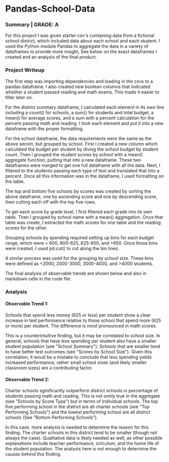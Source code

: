 # Pandas-School-Data

### Summary | GRADE: A
For this project I was given starter csv's containing data from a fictional school district, which included data about each school and each student. I used the Python module Pandas to aggregate the data in a variety of dataframes to provide more insight, See below on the exact dataframes I created and an analysis of the final product.

### Project Writeup

The first step was importing dependencies and loading in the csvs to a pandas dataframe. I also created new boolean columns that indicated whether a student passed reading and math exams. This made it easier to filter later on.

For the district summary dataframe, I calculated each element in its own line including a count() for schools, a sum() for students and total budget, a mean() for average scores, and a sum with a percent calculation for the percent passing math and reading. I took each element and put it into a new dataframe with the proper formatting.

For the school dataframe, the data requirements were the same as the above secion, but grouped by school. First I created a new column which calculated the budget per student by diving the school budget by student count. Then I grouped the student scores by school with a mean() aggregate function, putting that into a new dataframe. These two dataframes were merged to get one full dataframe with all the data. Next, I filtered to the students passing each type of test and translated that into a percent. Once all this information was in the dataframe, I used formatting on the table.

The top and bottom five schools by scores was created by sorting the above dataframe, one by ascending score and one by descending score, then cutting each off with the top five rows.

To get each score by grade level, I first filtered each grade into its own table. Then I grouped by school name with a mean() aggregation. Once that table was create, I extracted the math scores for one table and the reading scores for the other. 

Grouping schools by spending required setting up bins for each budget range, which were < 600, 600-625, 625-650, and >650. Once those bins were created, I used pd.cut() to cut along the bin lines. 

A similar process was used for the grouping by school size. These bins were defined as <2000, 2000-3000, 3000-4000, and >4000 students.

The final analysis of observable trends are shown below and also in markdown cells in the code file.


### Analysis

#### Observable Trend 1:

Schools that spend less money (625 or less) per student show a clear increase in test performance relative to those school that spend more (625 or more) per student. The difference is most pronounced in math scores. 

This is a counterintuitive finding, but it may be correlated to school size. In general, schools that have less spending per student also have a smaller student population (see "School Summary"). Schools that are smaller tend to have better test outcomes (see "Scores by School Size"). Given this correlation, it woud be a mistake to conclude that less spending yields increased performance; rather small school sizes (and likely smaller classroom sizes) are a contributing factor.

#### Observable Trend 2:

Charter schools sginificantly outperform district schools in percentage of students passing math and reading. This is not onnly true in the aggregate (see "Schools by Score Type") but in terms of individual schools. The top five performing school in the district are all charter schools (see "Top Performing Schools") and the lowest performing school are all district schools (See "Bottom Performing Schools"). 

In this case, more analysis is needed to determine the reason for this finding. The charter schools in this district tend to be smaller (though not always the case). Qualitative data is likely needed as well, as other possible explanations include teacher performance, ciriculum, and the home life of the student population. The analysis here is not enough to determine the causes behind this finding. 
